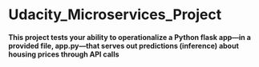 # Udacity_Microservices_Project
#### This project tests your ability to operationalize a Python flask app—in a provided file, app.py—that serves out predictions (inference) about housing prices through API calls
